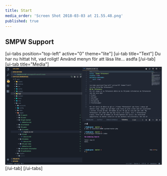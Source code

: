 ```yaml
---
title: Start
media_order: 'Screen Shot 2018-03-03 at 21.55.48.png'
published: true
---
```


## SMPW Support

[ui-tabs position="top-left" active="0" theme="lite"]
[ui-tab title="Text"]
Du har nu hittat hit, vad roligt! Använd menyn för att läsa lite... asdfa 
[/ui-tab]
[ui-tab title="Media"]
![](Screen%20Shot%202018-03-03%20at%2021.55.48.png)
[/ui-tab]
[/ui-tabs]